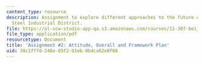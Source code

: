 ```yaml
---
content_type: resource
description: Assignment to explore different approaches to the future of the Capital
  Steel Industrial District.
file: https://ol-ocw-studio-app-qa.s3.amazonaws.com/courses/11-307-beijing-urban-design-studio-summer-2008/38c1fffd246e05f291eb0bdca62e8f68_assn2.pdf
file_type: application/pdf
resourcetype: Document
title: 'Assignment #2: Attitude, Overall and Framework Plan'
uid: 38c1fffd-246e-05f2-91eb-0bdca62e8f68
---
```

